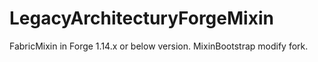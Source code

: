 # LegacyArchitecturyForgeMixin

FabricMixin in Forge 1.14.x or below version. MixinBootstrap modify fork.